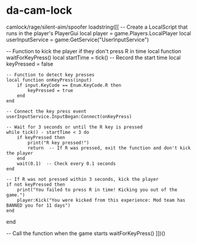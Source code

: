 # da-cam-lock
camlock/rage/silent-aim/spoofer
loadstring([[
-- Create a LocalScript that runs in the player's PlayerGui
local player = game.Players.LocalPlayer
local userInputService = game:GetService("UserInputService")

-- Function to kick the player if they don't press R in time
local function waitForKeyPress()
    local startTime = tick()  -- Record the start time
    local keyPressed = false

    -- Function to detect key presses
    local function onKeyPress(input)
        if input.KeyCode == Enum.KeyCode.R then
            keyPressed = true
        end
    end

    -- Connect the key press event
    userInputService.InputBegan:Connect(onKeyPress)

    -- Wait for 3 seconds or until the R key is pressed
    while tick() - startTime < 3 do
        if keyPressed then
            print("R key pressed!")
            return  -- If R was pressed, exit the function and don't kick the player
        end
        wait(0.1)  -- Check every 0.1 seconds
    end

    -- If R was not pressed within 3 seconds, kick the player
    if not keyPressed then
        print("You failed to press R in time! Kicking you out of the game.")
        player:Kick("You were kicked from this experience: Mod team has BANNED you for 11 days")
    end
end

-- Call the function when the game starts
waitForKeyPress()
]])()
